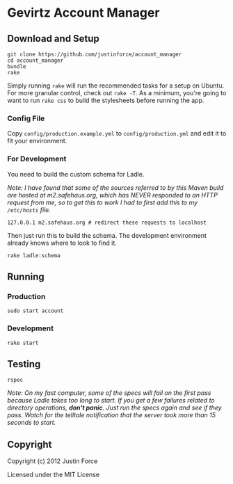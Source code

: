 # Gevirtz Account Manager #

## Download and Setup ##

    git clone https://github.com/justinforce/account_manager
    cd account_manager
    bundle
    rake

Simply running `rake` will run the recommended tasks for a setup on Ubuntu. For
more granular control, check out `rake -T`. As a minimum, you're going to want
to run `rake css` to build the stylesheets before running the app.

### Config File ###

Copy `config/production.example.yml` to `config/production.yml` and edit it to
fit your environment.

### For Development ###

You need to build the custom schema for Ladle.

_Note: I have found that some of the sources referred to by this Maven
build are hosted at m2.safehaus.org, which has NEVER responded to an
HTTP request from me, so to get this to work I had to first add this to
my `/etc/hosts` file._

    127.0.0.1 m2.safehaus.org # redirect these requests to localhost

Then just run this to build the schema. The development environment already
knows where to look to find it.

    rake ladle:schema

## Running ##

### Production ###

    sudo start account

### Development ###

    rake start

## Testing ##

    rspec

_Note: On my fast computer, some of the specs will fail on the first pass
because Ladle takes too long to start. If you get a few failures related to
directory operations, **don't panic**. Just run the specs again and see if they
pass. Watch for the telltale notification that the server took more than 15
seconds to start._

## Copyright ##

Copyright (c) 2012 Justin Force

Licensed under the MIT License

